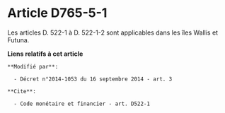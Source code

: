 # Article D765-5-1

Les articles D. 522-1 à D. 522-1-2 sont applicables dans les îles Wallis et Futuna.

**Liens relatifs à cet article**

	**Modifié par**:

	  - Décret n°2014-1053 du 16 septembre 2014 - art. 3

	**Cite**:

	  - Code monétaire et financier - art. D522-1
